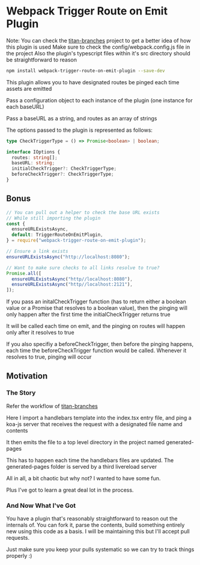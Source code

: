 # Webpack Trigger Route on Emit Plugin

Note: You can check the [titan-branches](https://github.com/Komefumi/titan-branches) project to get a better idea of how this plugin is used
Make sure to check the config/webpack.config.js file in the project
Also the plugin's typescript files within it's src directory should be straightforward to reason

```bash
npm install webpack-trigger-route-on-emit-plugin --save-dev
```

This plugin allows you to have designated routes be pinged each time assets are emitted

Pass a configuration object to each instance of the plugin (one instance for each baseURL)

Pass a baseURL as a string, and routes as an array of strings

The options passed to the plugin is represented as follows:

```typescript
type CheckTriggerType = () => Promise<boolean> | boolean;

interface IOptions {
  routes: string[];
  baseURL: string;
  initialCheckTrigger?: CheckTriggerType;
  beforeCheckTrigger?: CheckTriggerType;
}
```

## Bonus

```typescript
// You can pull out a helper to check the base URL exists
// While still importing the plugin
const {
  ensureURLExistsAsync,
  default: TriggerRouteOnEmitPlugin,
} = require("webpack-trigger-route-on-emit-plugin");

// Ensure a link exists
ensureURLExistsAsync("http://localhost:8080");

// Want to make sure checks to all links resolve to true?
Promise.all([
  ensureURLExistsAsync("http//localhost:8080"),
  ensureURLExistsAsync("http//localhost:2121"),
]);
```

If you pass an initalCheckTrigger function (has to return either a boolean value or a Promise that resolves to a boolean value), then the pinging will only happen after the first time the initialCheckTrigger returns true

It will be called each time on emit, and the pinging on routes will happen only after it resolves to true

If you also specifiy a beforeCheckTrigger, then before the pinging happens, each time the beforeCheckTrigger function would be called. Whenever it resolves to true, pinging will occur

## Motivation

### The Story

Refer the workflow of [titan-branches](https://github.com/Komefumi/titan-branches)

Here I import a handlebars template into the index.tsx entry file, and ping a koa-js server that receives the request with a designated file name and contents

It then emits the file to a top level directory in the project named generated-pages

This has to happen each time the handlebars files are updated. The generated-pages folder is served by a third livereload server

All in all, a bit chaotic but why not? I wanted to have some fun.

Plus I've got to learn a great deal lot in the process.

### And Now What I've Got

You have a plugin that's reasonably straightforward to reason out the internals of. You can fork it, parse the contents, build something entirely new using this code as a basis. I will be maintaining this but I'll accept pull requests.

Just make sure you keep your pulls systematic so we can try to track things properly :)

